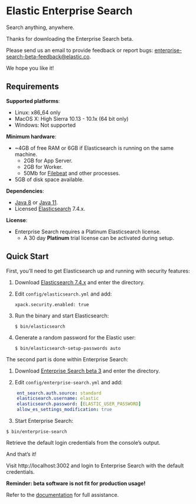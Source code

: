 # Elastic Enterprise Search

Search anything, anywhere.

Thanks for downloading the Enterprise Search beta.

Please send us an email to provide feedback or report bugs: [enterprise-search-beta-feedback@elastic.co](mailto:enterprise-search-beta-feedback@elastic.co).

We hope you like it!

## Requirements

**Supported platforms**:

* Linux: x86_64 only
* MacOS X: High Sierra 10.13 - 10.1x (64 bit only)
* Windows: Not supported

**Minimum hardware**:

* ~4GB of free RAM or 6GB if Elasticsearch is running on the same machine.
  * 2GB for App Server.
  * 2GB for Worker.
  * 50Mb for [Filebeat](https://www.elastic.co/products/beats/filebeat) and other processes.
* 5GB of disk space available.

**Dependencies**:

* [Java 8](https://www.oracle.com/technetwork/java/javase/downloads/jdk8-downloads-2133151.html) or [Java 11](https://www.oracle.com/technetwork/java/javase/downloads/jdk11-downloads-5066655.html).
* Licensed [Elasticsearch](https://www.elastic.co/downloads/elasticsearch) 7.4.x.

**License**:

* Enterprise Search requires a Platinum Elasticsearch license.
  - A 30 day **Platinum** trial license can be activated during setup.

## Quick Start

First, you’ll need to get Elasticsearch up and running with security features:

1. Download [Elasticsearch 7.4.x](https://www.elastic.co/downloads/past-releases/elasticsearch-7-4-0) and enter the directory.

2. Edit `config/elasticsearch.yml` and add:

    `xpack.security.enabled: true`

3. Run the binary and start Elasticsearch:

    `$ bin/elasticsearch`

4. Generate a random password for the Elastic user:

    `$ bin/elasticsearch-setup-passwords auto`

The second part is done within Enterprise Search:

1. Download [Enterprise Search beta 3](https://www.elastic.co/downloads/enterprise-search) and enter the directory.

2. Edit `config/enterprise-search.yml` and add:

```yml
    ent_search.auth.source: standard
    elasticsearch.username: elastic
    elasticsearch.password: [ELASTIC_USER_PASSWORD]
    allow_es_settings_modification: true
```

3. Start Enterprise Search:

  `$ bin/enterprise-search`

Retrieve the default login credentials from the console’s output.

And that’s it!

Visit http://localhost:3002 and login to Enterprise Search with the default credentials.

**Reminder: beta software is not fit for production usage!**

Refer to the [documentation](https://swiftype.com/documentation/enterprise-search) for full assistance.
